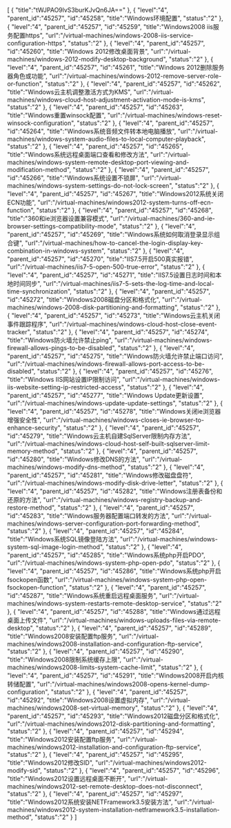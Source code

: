 [
	{
		"title":"tWJPAO9lvS3burKJvQn6JA=="
	},
	{
		"level":"4",
		"parent_id":"45257",
		"id":"45258",
		"title":"Windows环境配置",
		"status":"2"
	},
	{
		"level":"4",
		"parent_id":"45257",
		"id":"45259",
		"title":"Windows2008 iis服务配置https",
		"url":"/virtual-machines/windows-2008-iis-service-configuration-https",
		"status":"2"
	},
	{
		"level":"4",
		"parent_id":"45257",
		"id":"45260",
		"title":"Windows 2012修改桌面背景",
		"url":"/virtual-machines/windows-2012-modify-desktop-background",
		"status":"2"
	},
	{
		"level":"4",
		"parent_id":"45257",
		"id":"45261",
		"title":"Windows 2012删除服务器角色或功能",
		"url":"/virtual-machines/windows-2012-remove-server-role-or-function",
		"status":"2"
	},
	{
		"level":"4",
		"parent_id":"45257",
		"id":"45262",
		"title":"Windows云主机调整激活方式为KMS",
		"url":"/virtual-machines/windows-cloud-host-adjustment-activation-mode-is-kms",
		"status":"2"
	},
	{
		"level":"4",
		"parent_id":"45257",
		"id":"45263",
		"title":"Windows重置winsock配置",
		"url":"/virtual-machines/windows-reset-winsock-configuration",
		"status":"2"
	},
	{
		"level":"4",
		"parent_id":"45257",
		"id":"45264",
		"title":"Windows系统音频文件转本地电脑播放",
		"url":"/virtual-machines/windows-system-audio-files-to-local-computer-playback",
		"status":"2"
	},
	{
		"level":"4",
		"parent_id":"45257",
		"id":"45265",
		"title":"Windows系统远程桌面端口查看和修改方法",
		"url":"/virtual-machines/windows-system-remote-desktop-port-viewing-and-modification-method",
		"status":"2"
	},
	{
		"level":"4",
		"parent_id":"45257",
		"id":"45266",
		"title":"Windows系统设置不锁屏",
		"url":"/virtual-machines/windows-system-settings-do-not-lock-screen",
		"status":"2"
	},
	{
		"level":"4",
		"parent_id":"45257",
		"id":"45267",
		"title":"Windows2012系统关闭ECN功能",
		"url":"/virtual-machines/windows2012-system-turns-off-ecn-function",
		"status":"2"
	},
	{
		"level":"4",
		"parent_id":"45257",
		"id":"45268",
		"title":"360和ie浏览器设置兼容模式",
		"url":"/virtual-machines/360-and-ie-browser-settings-compatibility-mode",
		"status":"2"
	},
	{
		"level":"4",
		"parent_id":"45257",
		"id":"45269",
		"title":"Windows系统如何取消登录显示组合键",
		"url":"/virtual-machines/how-to-cancel-the-login-display-key-combination-in-windows-system",
		"status":"2"
	},
	{
		"level":"4",
		"parent_id":"45257",
		"id":"45270",
		"title":"IIS7.5开启500真实报错",
		"url":"/virtual-machines/iis7-5-open-500-true-error",
		"status":"2"
	},
	{
		"level":"4",
		"parent_id":"45257",
		"id":"45271",
		"title":"IIS7.5设置日志时间和本地时间同步",
		"url":"/virtual-machines/iis7-5-sets-the-log-time-and-local-time-synchronization",
		"status":"2"
	},
	{
		"level":"4",
		"parent_id":"45257",
		"id":"45272",
		"title":"Windows2008磁盘分区和格式化",
		"url":"/virtual-machines/windows-2008-disk-partitioning-and-formatting",
		"status":"2"
	},
	{
		"level":"4",
		"parent_id":"45257",
		"id":"45273",
		"title":"Windows云主机关闭事件跟踪程序",
		"url":"/virtual-machines/windows-cloud-host-close-event-tracker",
		"status":"2"
	},
	{
		"level":"4",
		"parent_id":"45257",
		"id":"45274",
		"title":"Windows防火墙允许禁止ping",
		"url":"/virtual-machines/windows-firewall-allows-pings-to-be-disabled",
		"status":"2"
	},
	{
		"level":"4",
		"parent_id":"45257",
		"id":"45275",
		"title":"Windows防火墙允许禁止端口访问",
		"url":"/virtual-machines/windows-firewall-allows-port-access-to-be-disabled",
		"status":"2"
	},
	{
		"level":"4",
		"parent_id":"45257",
		"id":"45276",
		"title":"Windows IIS网站设置IP限制访问",
		"url":"/virtual-machines/windows-iis-website-setting-ip-restricted-access",
		"status":"2"
	},
	{
		"level":"4",
		"parent_id":"45257",
		"id":"45277",
		"title":"Windows Update更新设置",
		"url":"/virtual-machines/windows-update-update-settings",
		"status":"2"
	},
	{
		"level":"4",
		"parent_id":"45257",
		"id":"45278",
		"title":"Windows关闭ie浏览器增强安全性",
		"url":"/virtual-machines/windows-closes-ie-browser-to-enhance-security",
		"status":"2"
	},
	{
		"level":"4",
		"parent_id":"45257",
		"id":"45279",
		"title":"Windows云主机自建SqlServer限制内存方法",
		"url":"/virtual-machines/windows-cloud-host-self-built-sqlserver-limit-memory-method",
		"status":"2"
	},
	{
		"level":"4",
		"parent_id":"45257",
		"id":"45280",
		"title":"Windows修改DNS的方法",
		"url":"/virtual-machines/windows-modify-dns-method",
		"status":"2"
	},
	{
		"level":"4",
		"parent_id":"45257",
		"id":"45281",
		"title":"Windows修改磁盘盘符",
		"url":"/virtual-machines/windows-modify-disk-drive-letter",
		"status":"2"
	},
	{
		"level":"4",
		"parent_id":"45257",
		"id":"45282",
		"title":"Windows注册表备份和还原的方法",
		"url":"/virtual-machines/windows-registry-backup-and-restore-method",
		"status":"2"
	},
	{
		"level":"4",
		"parent_id":"45257",
		"id":"45283",
		"title":"Windows服务器配置端口转发的方法",
		"url":"/virtual-machines/windows-server-configuration-port-forwarding-method",
		"status":"2"
	},
	{
		"level":"4",
		"parent_id":"45257",
		"id":"45284",
		"title":"Windows系统SQL镜像登陆方法",
		"url":"/virtual-machines/windows-system-sql-image-login-method",
		"status":"2"
	},
	{
		"level":"4",
		"parent_id":"45257",
		"id":"45285",
		"title":"Windows系统php开启PDO",
		"url":"/virtual-machines/windows-system-php-open-pdo",
		"status":"2"
	},
	{
		"level":"4",
		"parent_id":"45257",
		"id":"45286",
		"title":"Windows系统php开启fsockopen函数",
		"url":"/virtual-machines/windows-system-php-open-fsockopen-function",
		"status":"2"
	},
	{
		"level":"4",
		"parent_id":"45257",
		"id":"45287",
		"title":"Windows系统重启远程桌面服务",
		"url":"/virtual-machines/windows-system-restarts-remote-desktop-service",
		"status":"2"
	},
	{
		"level":"4",
		"parent_id":"45257",
		"id":"45288",
		"title":"Windows通过远程桌面上传文件",
		"url":"/virtual-machines/windows-uploads-files-via-remote-desktop",
		"status":"2"
	},
	{
		"level":"4",
		"parent_id":"45257",
		"id":"45289",
		"title":"Windows2008安装配置ftp服务",
		"url":"/virtual-machines/windows2008-installation-and-configuration-ftp-service",
		"status":"2"
	},
	{
		"level":"4",
		"parent_id":"45257",
		"id":"45290",
		"title":"Windows2008限制系统缓存上限",
		"url":"/virtual-machines/windows2008-limits-system-cache-limit",
		"status":"2"
	},
	{
		"level":"4",
		"parent_id":"45257",
		"id":"45291",
		"title":"Windows2008开启内核转储配置",
		"url":"/virtual-machines/windows2008-opens-kernel-dump-configuration",
		"status":"2"
	},
	{
		"level":"4",
		"parent_id":"45257",
		"id":"45292",
		"title":"Windows2008设置虚拟内存",
		"url":"/virtual-machines/windows2008-set-virtual-memory",
		"status":"2"
	},
	{
		"level":"4",
		"parent_id":"45257",
		"id":"45293",
		"title":"Windows2012磁盘分区和格式化",
		"url":"/virtual-machines/windows2012-disk-partitioning-and-formatting",
		"status":"2"
	},
	{
		"level":"4",
		"parent_id":"45257",
		"id":"45294",
		"title":"Windows2012安装配置ftp服务",
		"url":"/virtual-machines/windows2012-installation-and-configuration-ftp-service",
		"status":"2"
	},
	{
		"level":"4",
		"parent_id":"45257",
		"id":"45295",
		"title":"Windows2012修改SID",
		"url":"/virtual-machines/windows2012-modify-sid",
		"status":"2"
	},
	{
		"level":"4",
		"parent_id":"45257",
		"id":"45296",
		"title":"Windows2012设置远程桌面不断开",
		"url":"/virtual-machines/windows2012-set-remote-desktop-does-not-disconnect",
		"status":"2"
	},
	{
		"level":"4",
		"parent_id":"45257",
		"id":"45297",
		"title":"Windows2012系统安装NETFramework3.5安装方法",
		"url":"/virtual-machines/windows2012-system-installation-netframework3.5-installation-method",
		"status":"2"
	}
]